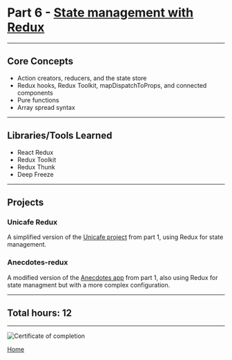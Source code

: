# Part 6 - [State management with Redux](https://fullstackopen.com/en/part6/)

---

## Core Concepts

- Action creators, reducers, and the state store
- Redux hooks, Redux Toolkit, mapDispatchToProps, and connected components
- Pure functions
- Array spread syntax

---

## Libraries/Tools Learned

- React Redux
- Redux Toolkit
- Redux Thunk
- Deep Freeze

---

## Projects

### Unicafe Redux

A simplified version of the [Unicafe project](https://github.com/jcmsmith/Full-Stack-open/tree/main/part1/unicafe) from part 1, using Redux for state management.

### Anecdotes-redux

A modified version of the [Anecdotes app](https://github.com/jcmsmith/Full-Stack-open/tree/main/part1/anecdotes) from part 1, also using Redux for state managment but with a more complex configuration.

---

## Total hours: 12

---

![Certificate of completion](https://imgur.com/xfaUVfs.png)

[Home](https://github.com/jcmsmith/Full-Stack-open)
